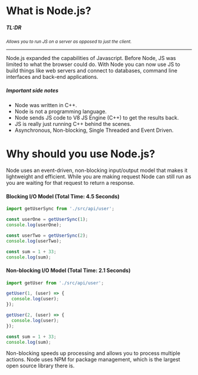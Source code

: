 # What is Node.js? 

##### TL:DR

<sub>
  <i>
    Allows you to run JS on a server as opposed to just the client.
  </i>
</sub>

---
Node.js expanded the capabilities of Javascript. Before Node, JS was limited to what the browser could do. With Node you can now use JS to build things like web servers and connect to databases, command line interfaces and back-end applications. 

##### Important side notes
- Node was written in C++.
- Node is not a programming language.
- Node sends JS code to V8 JS Engine (C++) to get the results back.
- JS is really just running C++ behind the scenes.
- Asynchronous, Non-blocking, Single Threaded and Event Driven.


# Why should you use Node.js?

Node uses an event-driven, non-blocking input/output model that makes it lightweight and efficient. While you are making request Node can still run as you are waiting for that request to return a response.

#### Blocking I/O Model (Total Time: 4.5 Seconds)
```javascript
import getUserSync from './src/api/user';

const userOne = getUserSync(1);
console.log(userOne);

const userTwo = getUserSync(2);
console.log(userTwo);

const sum = 1 + 33;
console.log(sum);
```

#### Non-blocking I/O Model (Total Time: 2.1 Seconds)
```javascript
import getUser from './src/api/user';

getUser(1, (user) => {
  console.log(user);
});

getUser(2, (user) => {
  console.log(user);
});

const sum = 1 + 33;
console.log(sum);
```

Non-blocking speeds up processing and allows you to process multiple actions. Node uses NPM for package management, which is the largest open source library there is.